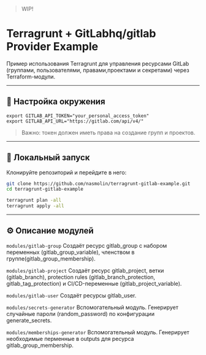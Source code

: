 > WIP!

# Terragrunt + GitLabhq/gitlab Provider Example

Пример использования Terragrunt для управления ресурсами GitLab (группами, пользователями, правами,проектами и секретами) через Terraform-модули.

---

## 🔑 Настройка окружения

```
export GITLAB_API_TOKEN="your_personal_access_token"
export GITLAB_API_URL="https://gitlab.com/api/v4/"
```
> Важно: токен должен иметь права на создание групп и проектов.

---

## 🚀 Локальный запуск

Клонируйте репозиторий и перейдите в него:

```bash
git clone https://github.com/nasmolin/terragrunt-gitlab-example.git
cd terragrunt-gitlab-example
```

```bash
terragrunt plan -all
terragrunt apply -all
```

---

## ⚙️ Описание модулей
`modules/gitlab-group`
Создаёт ресурс gitlab_group с набором переменных (gitlab_group_variable), членством в группе(gitlab_group_membership).

`modules/gitlab-project`
Создаёт ресурс gitlab_project, ветки (gitlab_branch), protection rules (gitlab_branch_protection, gitlab_tag_protection) и CI/CD-переменные (gitlab_project_variable).

`modules/gitlab-user`
Создаёт ресурсы gitlab_user.

`modules/secrets-generator`
Вспомогательный модуль. Генерирует случайные пароли (random_password) по конфигурации generate_secrets.

`modules/memberships-generator`
Вспомогательный модуль. Генерирует необходимые перменные в outputs для ресурса gitlab_group_membership.
